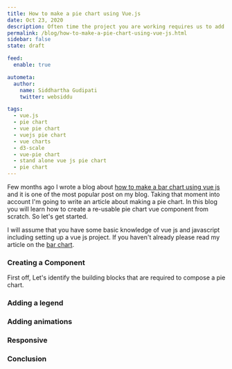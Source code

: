 ```yaml
---
title: How to make a pie chart using Vue.js
date: Oct 23, 2020
description: Often time the project you are working requires us to add a simple bar chart and including a charing library like highcharts.js or charts.js is too costly and resource consuming. In this post lets a make a simple re-usable vue component for a bar chart.
permalink: /blog/how-to-make-a-pie-chart-using-vue-js.html
sidebar: false
state: draft

feed:
  enable: true

autometa:
  author:
    name: Siddhartha Gudipati
    twitter: websiddu

tags:
  - vue.js
  - pie chart
  - vue pie chart
  - vuejs pie chart
  - vue charts
  - d3-scale
  - vue-pie chart
  - stand alone vue js pie chart
  - pie chart
---
```


Few months ago I wrote a blog about [how to make a bar chart using vue js](https://websiddu.com/blog/how-to-make-a-bar-chart-using-vue-js.html) and it is one of the most popular post on my blog. Taking that moment into account I'm going to write an article about making a pie chart. In this blog you will learn how to create a re-usable pie chart vue component from scratch. So let's get started.

I will assume that you have some basic knowledge of vue js and javascript including setting up a vue js project. If you haven't already please read my article on the [bar chart](https://websiddu.com/blog/how-to-make-a-bar-chart-using-vue-js.html).

### Creating a Component

First off, Let's identify the building blocks that are required to compose a pie chart.


### Adding a legend

### Adding animations

### Responsive

### Conclusion
